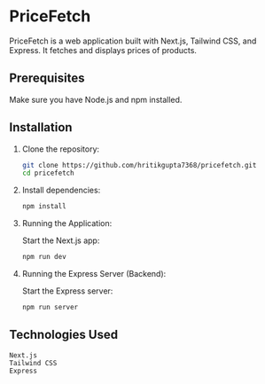 # PriceFetch

PriceFetch is a web application built with Next.js, Tailwind CSS, and Express. It fetches and displays prices of products.

## Prerequisites

Make sure you have Node.js and npm installed.

## Installation

1. Clone the repository:

   ```bash
   git clone https://github.com/hritikgupta7368/pricefetch.git
   cd pricefetch

2. Install dependencies:

    ```bash
    npm install

3. Running the Application:
    
    Start the Next.js app:
    ```bash
    npm run dev

4. Running the Express Server (Backend):

    Start the Express server:
     ```bash
     npm run server

## Technologies Used

    Next.js
    Tailwind CSS
    Express 
